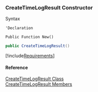 ﻿### CreateTimeLogResult Constructor

Syntax

```vbnet
'Declaration

Public Function New()
```

```csharp
public CreateTimeLogResult()
```

[!include[Requirements](../partials/requirements.md)]

#### Reference

[CreateTimeLogResult Class](FChoice.Toolkits.Clarify~FChoice.Toolkits.Clarify.FieldOps.CreateTimeLogResult.md)  
[CreateTimeLogResult Members](FChoice.Toolkits.Clarify~FChoice.Toolkits.Clarify.FieldOps.CreateTimeLogResult_members.md)
